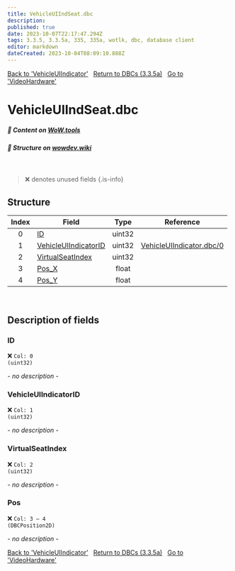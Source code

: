 ```yaml
---
title: VehicleUIIndSeat.dbc
description: 
published: true
date: 2023-10-07T22:17:47.294Z
tags: 3.3.5, 3.3.5a, 335, 335a, wotlk, dbc, database client
editor: markdown
dateCreated: 2023-10-04T08:09:10.888Z
---
```


<a href="https://trinitycore.info/files/DBC/335/vehicleuiindicator" class="mt-5 v-btn v-btn--depressed v-btn--flat v-btn--outlined theme--light v-size--default darkblue--text text--lighten-3"><span class="v-btn__content"><i aria-hidden="true" class="v-icon notranslate v-icon--left mdi mdi-arrow-left theme--light"></i><span>Back to 'VehicleUIIndicator'</span></span></a>&nbsp;&nbsp;&nbsp;<a href="https://trinitycore.info/files/DBC/335/DBC" class="mt-5 v-btn v-btn--depressed v-btn--flat v-btn--outlined theme--light v-size--default darkblue--text text--lighten-3"><span class="v-btn__content"><i aria-hidden="true" class="v-icon notranslate v-icon--left mdi mdi-home-outline theme--light"></i><span>Return to DBCs (3.3.5a)</span></span></a>&nbsp;&nbsp;&nbsp;<a href="https://trinitycore.info/files/DBC/335/videohardware" class="mt-5 v-btn v-btn--depressed v-btn--flat v-btn--outlined theme--light v-size--default darkblue--text text--lighten-3"><span class="v-btn__content"><span>Go to 'VideoHardware'</span><i aria-hidden="true" class="v-icon notranslate v-icon--right mdi mdi-arrow-right theme--light"></i></span></a>

# VehicleUIIndSeat.dbc
##### :open_book: Content on [WoW.tools](https://wow.tools/dbc/?dbc=vehicleuiindseat&build=3.3.5.12340)
##### :pencil: Structure on [wowdev.wiki](https://wowdev.wiki/DB/VehicleUIIndSeat)
&nbsp;

> :x: denotes unused fields
{.is-info}


## Structure

| Index | Field | Type | Reference |
| :---: | --- | :---: | --- |
| 0 | [ID](#id-alt) | uint32 |  |
| 1 | [VehicleUIIndicatorID](#vehicleuiindicatorid) | uint32 | [VehicleUIIndicator.dbc/0](/files/DBC/335/vehicleuiindicator#id-alt) |
| 2 | [VirtualSeatIndex](#virtualseatindex) | uint32 |  |
| 3 | [Pos_X](#pos) | float |  |
| 4 | [Pos_Y](#pos) | float |  |
&nbsp;
## Description of fields

### ID <!-- {#id-alt} -->
:x: <code>Col: 0 (uint32)</code>

*- no description -*
&nbsp;

### VehicleUIIndicatorID
:x: <code>Col: 1 (uint32)</code>

*- no description -*
&nbsp;

### VirtualSeatIndex
:x: <code>Col: 2 (uint32)</code>

*- no description -*
&nbsp;

### Pos
:x: <code>Col: 3 &ndash; 4 (DBCPosition2D)</code>

*- no description -*
&nbsp;

<a href="https://trinitycore.info/files/DBC/335/vehicleuiindicator" class="mt-5 v-btn v-btn--depressed v-btn--flat v-btn--outlined theme--light v-size--default darkblue--text text--lighten-3"><span class="v-btn__content"><i aria-hidden="true" class="v-icon notranslate v-icon--left mdi mdi-arrow-left theme--light"></i><span>Back to 'VehicleUIIndicator'</span></span></a>&nbsp;&nbsp;&nbsp;<a href="https://trinitycore.info/files/DBC/335/DBC" class="mt-5 v-btn v-btn--depressed v-btn--flat v-btn--outlined theme--light v-size--default darkblue--text text--lighten-3"><span class="v-btn__content"><i aria-hidden="true" class="v-icon notranslate v-icon--left mdi mdi-home-outline theme--light"></i><span>Return to DBCs (3.3.5a)</span></span></a>&nbsp;&nbsp;&nbsp;<a href="https://trinitycore.info/files/DBC/335/videohardware" class="mt-5 v-btn v-btn--depressed v-btn--flat v-btn--outlined theme--light v-size--default darkblue--text text--lighten-3"><span class="v-btn__content"><span>Go to 'VideoHardware'</span><i aria-hidden="true" class="v-icon notranslate v-icon--right mdi mdi-arrow-right theme--light"></i></span></a>
